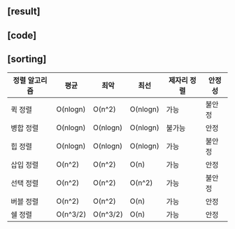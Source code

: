 ## [result]

## [code]

## [sorting]

| 정렬 알고리즘 | 평균       | 최악       | 최선     | 제자리 정렬 | 안정성 |
|---------------|------------|------------|----------|-------------|--------|
| 퀵 정렬       | O(nlogn)   | O(n^2)     | O(nlogn) | 가능        | 불안정 |
| 병합 정렬     | O(nlogn)   | O(nlogn)   | O(nlogn) | 불가능      | 안정   |
| 힙 정렬       | O(nlogn)   | O(nlogn)   | O(nlogn) | 가능        | 불안정 |
| 삽입 정렬     | O(n^2)     | O(n^2)     | O(n)     | 가능        | 안정   |
| 선택 정렬     | O(n^2)     | O(n^2)     | O(n^2)   | 가능        | 불안정 |
| 버블 정렬     | O(n^2)     | O(n^2)     | O(n)     | 가능        | 안정   |
| 쉘 정렬     | O(n^3/2)     | O(n^3/2)     | O(n)     | 가능        | 안정   |